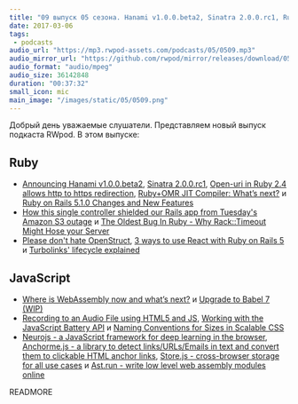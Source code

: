 ```yaml
---
title: "09 выпуск 05 сезона. Hanami v1.0.0.beta2, Sinatra 2.0.0.rc1, Ruby+OMR JIT Compiler, Neurojs, Anchorme.js, Ast.run и прочее"
date: 2017-03-06
tags:
 - podcasts
audio_url: "https://mp3.rwpod-assets.com/podcasts/05/0509.mp3"
audio_mirror_url: "https://github.com/rwpod/mirror/releases/download/05.09/0509.mp3"
audio_format: "audio/mpeg"
audio_size: 36142848
duration: "00:37:32"
small_icon: mic
main_image: "/images/static/05/0509.png"
---
```


Добрый день уважаемые слушатели. Представляем новый выпуск подкаста RWpod. В этом выпуске:

## Ruby

 - [Announcing Hanami v1.0.0.beta2](http://hanamirb.org/blog/2017/03/02/announcing-hanami-100beta2.html), [Sinatra 2.0.0.rc1](https://github.com/sinatra/sinatra/releases/tag/v2.0.0.rc1), [Open-uri in Ruby 2.4 allows http to https redirection](http://blog.bigbinary.com/2017/03/02/open-uri-in-ruby-2-4-allows-http-to-https-redirection.html), [Ruby+OMR JIT Compiler: What’s next?](https://developer.ibm.com/open/2017/03/01/ruby-omr-jit-compiler-whats-next/) и [Ruby on Rails 5.1.0 Changes and New Features](https://www.driftingruby.com/episodes/ruby-on-rails-5-1-0-changes-and-new-features)
 - [How this single controller shielded our Rails app from Tuesday's Amazon S3 outage](https://developers.supportbee.com/blog/shielding-from-s3-outages-in-rails/) и [The Oldest Bug In Ruby - Why Rack::Timeout Might Hose your Server](http://www.schneems.com/2017/02/21/the-oldest-bug-in-ruby-why-racktimeout-might-hose-your-server/)
 - [Please don't hate OpenStruct](http://lunarem.com/blog/please-dont-hate-open-struct.html), [3 ways to use React with Ruby on Rails 5](https://learnetto.com/blog/3-ways-to-use-react-with-ruby-on-rails-5) и [Turbolinks' lifecycle explained](https://sevos.io/2017/02/27/turbolinks-lifecycle-explained.html)

## JavaScript

 - [Where is WebAssembly now and what’s next?](https://hacks.mozilla.org/2017/02/where-is-webassembly-now-and-whats-next/) и [Upgrade to Babel 7 (WIP)](https://babeljs.io/blog/2017/03/01/upgrade-to-babel-7)
 - [Recording to an Audio File using HTML5 and JS](https://air.ghost.io/recording-to-an-audio-file-using-html5-and-js/), [Working with the JavaScript Battery API](http://www.developerdrive.com/2017/03/working-with-the-javascript-battery-api/) и [Naming Conventions for Sizes in Scalable CSS](https://speckyboy.com/naming-conventions-sizes-scalable-css/)
 - [Neurojs - a JavaScript framework for deep learning in the browser](https://github.com/janhuenermann/neurojs), [Anchorme.js - a library to detect links/URLs/Emails in text and convert them to clickable HTML anchor links](http://alexcorvi.github.io/anchorme.js/), [Store.js - cross-browser storage for all use cases](https://github.com/marcuswestin/store.js/) и [Ast.run - write low level web assembly modules online](http://ast.run/)

READMORE
